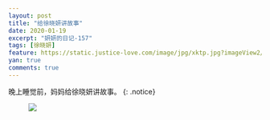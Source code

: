 ```yaml
---
layout: post
title: "给徐晓妍讲故事"
date: 2020-01-19
excerpt: "妍妍的日记-157"
tags: [徐晓妍]
feature: https://static.justice-love.com/image/jpg/xktp.jpg?imageView2/1/w/1200/h/500
yan: true
comments: true
---
```

晚上睡觉前，妈妈给徐晓妍讲故事。
{: .notice}
<figure>
    <img src="{{ site.staticUrl }}/yanyan/image/jianggushi.jpg?imageMogr2/auto-orient" />
</figure>
